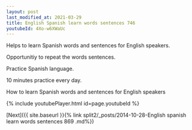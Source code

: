 ```yaml
---
layout: post
last_modified_at: 2021-03-29
title: English Spanish learn words sentences 746 
youtubeId: 4Xo-w6XWaUc
---
```

 
 
Helps to learn Spanish words and sentences for English speakers.

Opportunitiy to repeat the words sentences. 

Practice Spanish language. 
 
10 minutes practice every day. 
 
How to learn Spanish words and sentences for English speakers 
 
{% include youtubePlayer.html id=page.youtubeId %}
 
 
[Next]({{ site.baseurl }}{% link  split2/_posts/2014-10-28-English spanish learn words sentences 869 .md%})
 

